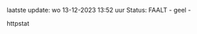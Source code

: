 laatste update: 
wo 13-12-2023 13:52   uur 
Status: FAALT - geel - 
<div class="service Y">httpstat</div>